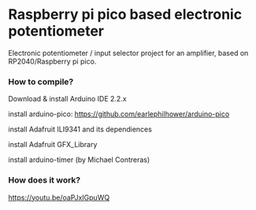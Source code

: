# Raspberry pi pico based electronic potentiometer
Electronic potentiometer / input selector project for an amplifier, based on RP2040/Raspberry pi pico.

### How to compile?
Download & install Arduino IDE 2.2.x

install arduino-pico: https://github.com/earlephilhower/arduino-pico

install Adafruit ILI9341 and its dependiences

install Adafruit GFX_Library

install arduino-timer (by Michael Contreras)

### How does it work?
https://youtu.be/oaPJxIGpuWQ

